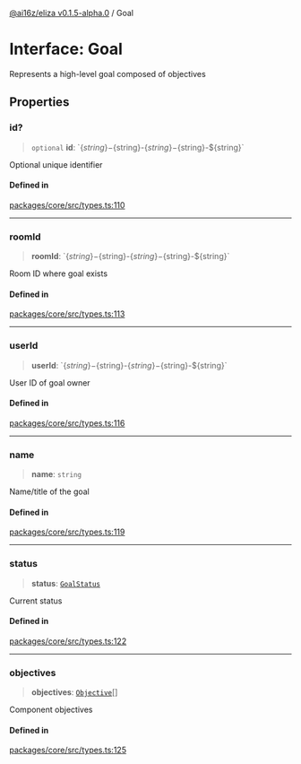 [@ai16z/eliza v0.1.5-alpha.0](../index.md) / Goal

# Interface: Goal

Represents a high-level goal composed of objectives

## Properties

### id?

> `optional` **id**: \`$\{string\}-$\{string\}-$\{string\}-$\{string\}-$\{string\}\`

Optional unique identifier

#### Defined in

[packages/core/src/types.ts:110](https://github.com/thebubbacat/eliza/blob/main/packages/core/src/types.ts#L110)

***

### roomId

> **roomId**: \`$\{string\}-$\{string\}-$\{string\}-$\{string\}-$\{string\}\`

Room ID where goal exists

#### Defined in

[packages/core/src/types.ts:113](https://github.com/thebubbacat/eliza/blob/main/packages/core/src/types.ts#L113)

***

### userId

> **userId**: \`$\{string\}-$\{string\}-$\{string\}-$\{string\}-$\{string\}\`

User ID of goal owner

#### Defined in

[packages/core/src/types.ts:116](https://github.com/thebubbacat/eliza/blob/main/packages/core/src/types.ts#L116)

***

### name

> **name**: `string`

Name/title of the goal

#### Defined in

[packages/core/src/types.ts:119](https://github.com/thebubbacat/eliza/blob/main/packages/core/src/types.ts#L119)

***

### status

> **status**: [`GoalStatus`](../enumerations/GoalStatus.md)

Current status

#### Defined in

[packages/core/src/types.ts:122](https://github.com/thebubbacat/eliza/blob/main/packages/core/src/types.ts#L122)

***

### objectives

> **objectives**: [`Objective`](Objective.md)[]

Component objectives

#### Defined in

[packages/core/src/types.ts:125](https://github.com/thebubbacat/eliza/blob/main/packages/core/src/types.ts#L125)
